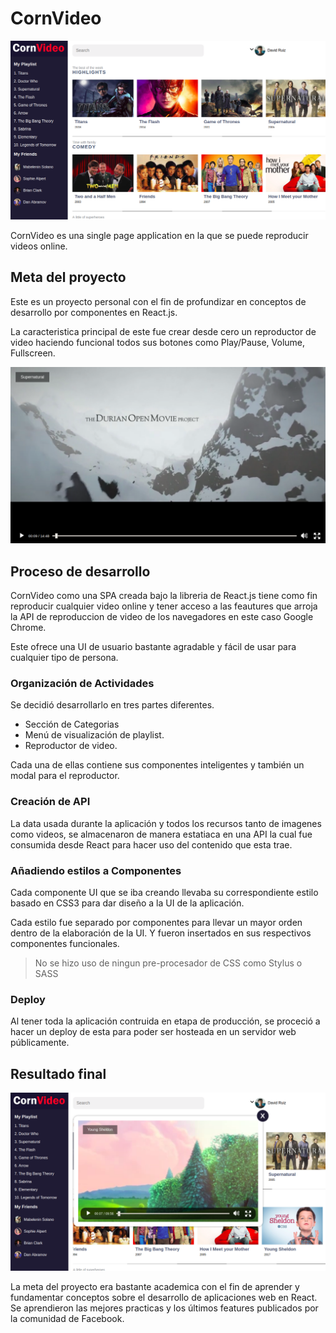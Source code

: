 # CornVideo

![CornVideo](../assets/CornVideo/corn.png)

CornVideo es una single page application en la que se puede reproducir videos online.

## Meta del proyecto

Este es un proyecto personal con el fin de profundizar en conceptos de desarrollo por componentes en React.js.

La caracteristica principal de este fue crear desde cero un reproductor de video haciendo funcional todos sus botones como Play/Pause, Volume, Fullscreen. 

![Video Player](../assets/CornVideo/video.png)

## Proceso de desarrollo

CornVideo como una SPA creada bajo la libreria de React.js tiene como fin reproducir cualquier video online y tener acceso a las feautures que arroja la API de reproduccion de video de los navegadores en este caso Google Chrome.

Este ofrece una UI de usuario bastante agradable y fácil de usar para cualquier tipo de persona.

### Organización de Actividades

Se decidió desarrollarlo en tres partes diferentes.

- Sección de Categorias
- Menú de visualización de playlist.
- Reproductor de video.

Cada una de ellas contiene sus componentes inteligentes y también un modal para el reproductor.

### Creación de API

La data usada durante la aplicación y todos los recursos tanto de imagenes como videos, se almacenaron de manera estatiaca en una API la cual fue consumida desde React para hacer uso del contenido que esta trae.

### Añadiendo estilos a Componentes

Cada componente UI que se iba creando llevaba su correspondiente estilo basado en CSS3 para dar diseño a la UI de la aplicación.

Cada estilo fue separado por componentes para llevar un mayor orden dentro de la elaboración de la UI. Y fueron insertados en sus respectivos componentes funcionales.

> No se hizo uso de ningun pre-procesador de CSS como Stylus o SASS

### Deploy

Al tener toda la aplicación contruida en etapa de producción, se proceció a hacer un deploy de esta para poder ser hosteada en un servidor web públicamente.


## Resultado final

![Final delivery](../assets/CornVideo/player.png)

La meta del proyecto era bastante academica con el fin de aprender y fundamentar conceptos sobre el desarrollo de aplicaciones web en React. Se aprendieron las mejores practicas y los últimos features publicados por la comunidad de Facebook. 